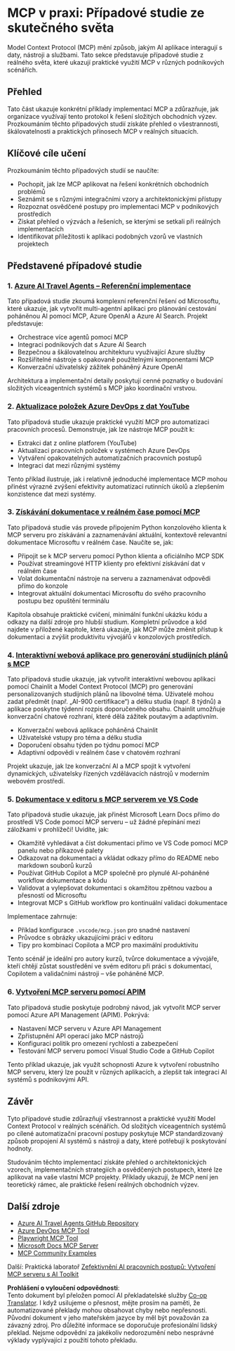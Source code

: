 <!--
CO_OP_TRANSLATOR_METADATA:
{
  "original_hash": "873741da08dd6537858d5e14c3a386e1",
  "translation_date": "2025-07-14T05:50:24+00:00",
  "source_file": "09-CaseStudy/README.md",
  "language_code": "cs"
}
-->
# MCP v praxi: Případové studie ze skutečného světa

Model Context Protocol (MCP) mění způsob, jakým AI aplikace interagují s daty, nástroji a službami. Tato sekce představuje případové studie z reálného světa, které ukazují praktické využití MCP v různých podnikových scénářích.

## Přehled

Tato část ukazuje konkrétní příklady implementací MCP a zdůrazňuje, jak organizace využívají tento protokol k řešení složitých obchodních výzev. Prozkoumáním těchto případových studií získáte přehled o všestrannosti, škálovatelnosti a praktických přínosech MCP v reálných situacích.

## Klíčové cíle učení

Prozkoumáním těchto případových studií se naučíte:

- Pochopit, jak lze MCP aplikovat na řešení konkrétních obchodních problémů
- Seznámit se s různými integračními vzory a architektonickými přístupy
- Rozpoznat osvědčené postupy pro implementaci MCP v podnikových prostředích
- Získat přehled o výzvách a řešeních, se kterými se setkali při reálných implementacích
- Identifikovat příležitosti k aplikaci podobných vzorů ve vlastních projektech

## Představené případové studie

### 1. [Azure AI Travel Agents – Referenční implementace](./travelagentsample.md)

Tato případová studie zkoumá komplexní referenční řešení od Microsoftu, které ukazuje, jak vytvořit multi-agentní aplikaci pro plánování cestování poháněnou AI pomocí MCP, Azure OpenAI a Azure AI Search. Projekt představuje:

- Orchestrace více agentů pomocí MCP
- Integraci podnikových dat s Azure AI Search
- Bezpečnou a škálovatelnou architekturu využívající Azure služby
- Rozšiřitelné nástroje s opakovaně použitelnými komponentami MCP
- Konverzační uživatelský zážitek poháněný Azure OpenAI

Architektura a implementační detaily poskytují cenné poznatky o budování složitých víceagentních systémů s MCP jako koordinační vrstvou.

### 2. [Aktualizace položek Azure DevOps z dat YouTube](./UpdateADOItemsFromYT.md)

Tato případová studie ukazuje praktické využití MCP pro automatizaci pracovních procesů. Demonstruje, jak lze nástroje MCP použít k:

- Extrakci dat z online platforem (YouTube)
- Aktualizaci pracovních položek v systémech Azure DevOps
- Vytváření opakovatelných automatizačních pracovních postupů
- Integraci dat mezi různými systémy

Tento příklad ilustruje, jak i relativně jednoduché implementace MCP mohou přinést výrazné zvýšení efektivity automatizací rutinních úkolů a zlepšením konzistence dat mezi systémy.

### 3. [Získávání dokumentace v reálném čase pomocí MCP](./docs-mcp/README.md)

Tato případová studie vás provede připojením Python konzolového klienta k MCP serveru pro získávání a zaznamenávání aktuální, kontextově relevantní dokumentace Microsoftu v reálném čase. Naučíte se, jak:

- Připojit se k MCP serveru pomocí Python klienta a oficiálního MCP SDK
- Používat streamingové HTTP klienty pro efektivní získávání dat v reálném čase
- Volat dokumentační nástroje na serveru a zaznamenávat odpovědi přímo do konzole
- Integrovat aktuální dokumentaci Microsoftu do svého pracovního postupu bez opuštění terminálu

Kapitola obsahuje praktické cvičení, minimální funkční ukázku kódu a odkazy na další zdroje pro hlubší studium. Kompletní průvodce a kód najdete v přiložené kapitole, která ukazuje, jak MCP může změnit přístup k dokumentaci a zvýšit produktivitu vývojářů v konzolových prostředích.

### 4. [Interaktivní webová aplikace pro generování studijních plánů s MCP](./docs-mcp/README.md)

Tato případová studie ukazuje, jak vytvořit interaktivní webovou aplikaci pomocí Chainlit a Model Context Protocol (MCP) pro generování personalizovaných studijních plánů na libovolné téma. Uživatelé mohou zadat předmět (např. „AI-900 certifikace“) a délku studia (např. 8 týdnů) a aplikace poskytne týdenní rozpis doporučeného obsahu. Chainlit umožňuje konverzační chatové rozhraní, které dělá zážitek poutavým a adaptivním.

- Konverzační webová aplikace poháněná Chainlit
- Uživatelské vstupy pro téma a délku studia
- Doporučení obsahu týden po týdnu pomocí MCP
- Adaptivní odpovědi v reálném čase v chatovém rozhraní

Projekt ukazuje, jak lze konverzační AI a MCP spojit k vytvoření dynamických, uživatelsky řízených vzdělávacích nástrojů v moderním webovém prostředí.

### 5. [Dokumentace v editoru s MCP serverem ve VS Code](./docs-mcp/README.md)

Tato případová studie ukazuje, jak přinést Microsoft Learn Docs přímo do prostředí VS Code pomocí MCP serveru – už žádné přepínání mezi záložkami v prohlížeči! Uvidíte, jak:

- Okamžitě vyhledávat a číst dokumentaci přímo ve VS Code pomocí MCP panelu nebo příkazové palety
- Odkazovat na dokumentaci a vkládat odkazy přímo do README nebo markdown souborů kurzů
- Používat GitHub Copilot a MCP společně pro plynulé AI-poháněné workflow dokumentace a kódu
- Validovat a vylepšovat dokumentaci s okamžitou zpětnou vazbou a přesností od Microsoftu
- Integrovat MCP s GitHub workflow pro kontinuální validaci dokumentace

Implementace zahrnuje:
- Příklad konfigurace `.vscode/mcp.json` pro snadné nastavení
- Průvodce s obrázky ukazujícími práci v editoru
- Tipy pro kombinaci Copilota a MCP pro maximální produktivitu

Tento scénář je ideální pro autory kurzů, tvůrce dokumentace a vývojáře, kteří chtějí zůstat soustředění ve svém editoru při práci s dokumentací, Copilotem a validačními nástroji – vše poháněné MCP.

### 6. [Vytvoření MCP serveru pomocí APIM](./apimsample.md)

Tato případová studie poskytuje podrobný návod, jak vytvořit MCP server pomocí Azure API Management (APIM). Pokrývá:

- Nastavení MCP serveru v Azure API Management
- Zpřístupnění API operací jako MCP nástrojů
- Konfiguraci politik pro omezení rychlosti a zabezpečení
- Testování MCP serveru pomocí Visual Studio Code a GitHub Copilot

Tento příklad ukazuje, jak využít schopnosti Azure k vytvoření robustního MCP serveru, který lze použít v různých aplikacích, a zlepšit tak integraci AI systémů s podnikovými API.

## Závěr

Tyto případové studie zdůrazňují všestrannost a praktické využití Model Context Protocol v reálných scénářích. Od složitých víceagentních systémů po cílené automatizační pracovní postupy poskytuje MCP standardizovaný způsob propojení AI systémů s nástroji a daty, které potřebují k poskytování hodnoty.

Studováním těchto implementací získáte přehled o architektonických vzorech, implementačních strategiích a osvědčených postupech, které lze aplikovat na vaše vlastní MCP projekty. Příklady ukazují, že MCP není jen teoretický rámec, ale praktické řešení reálných obchodních výzev.

## Další zdroje

- [Azure AI Travel Agents GitHub Repository](https://github.com/Azure-Samples/azure-ai-travel-agents)
- [Azure DevOps MCP Tool](https://github.com/microsoft/azure-devops-mcp)
- [Playwright MCP Tool](https://github.com/microsoft/playwright-mcp)
- [Microsoft Docs MCP Server](https://github.com/MicrosoftDocs/mcp)
- [MCP Community Examples](https://github.com/microsoft/mcp)

Další: Praktická laboratoř [Zefektivnění AI pracovních postupů: Vytvoření MCP serveru s AI Toolkit](../10-StreamliningAIWorkflowsBuildingAnMCPServerWithAIToolkit/README.md)

**Prohlášení o vyloučení odpovědnosti**:  
Tento dokument byl přeložen pomocí AI překladatelské služby [Co-op Translator](https://github.com/Azure/co-op-translator). I když usilujeme o přesnost, mějte prosím na paměti, že automatizované překlady mohou obsahovat chyby nebo nepřesnosti. Původní dokument v jeho mateřském jazyce by měl být považován za závazný zdroj. Pro důležité informace se doporučuje profesionální lidský překlad. Nejsme odpovědní za jakékoliv nedorozumění nebo nesprávné výklady vyplývající z použití tohoto překladu.